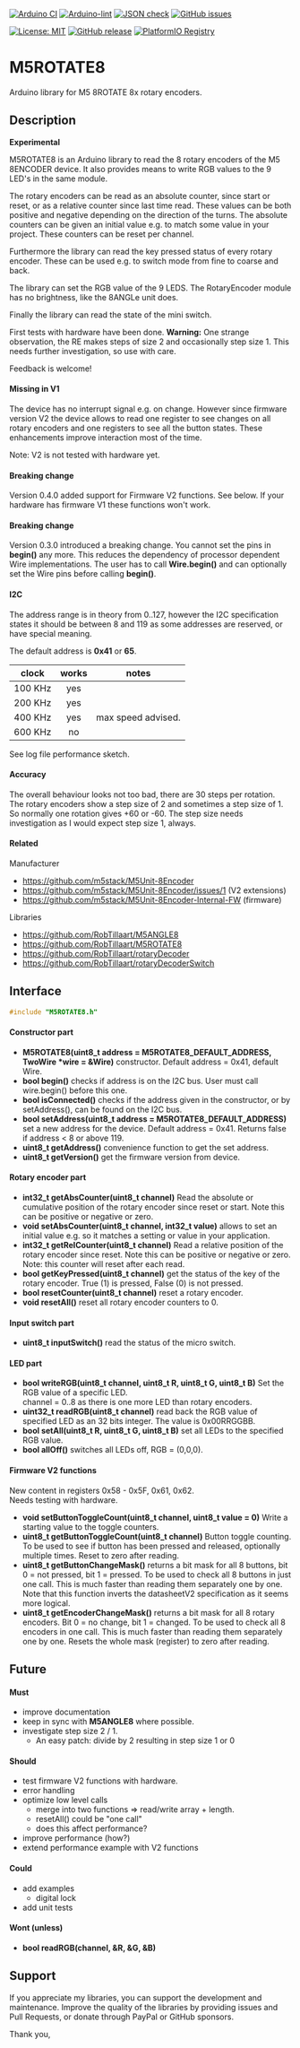 
[![Arduino CI](https://github.com/RobTillaart/M5ROTATE8/workflows/Arduino%20CI/badge.svg)](https://github.com/marketplace/actions/arduino_ci)
[![Arduino-lint](https://github.com/RobTillaart/M5ROTATE8/actions/workflows/arduino-lint.yml/badge.svg)](https://github.com/RobTillaart/M5ROTATE8/actions/workflows/arduino-lint.yml)
[![JSON check](https://github.com/RobTillaart/M5ROTATE8/actions/workflows/jsoncheck.yml/badge.svg)](https://github.com/RobTillaart/M5ROTATE8/actions/workflows/jsoncheck.yml)
[![GitHub issues](https://img.shields.io/github/issues/RobTillaart/M5ROTATE8.svg)](https://github.com/RobTillaart/M5ROTATE8/issues)

[![License: MIT](https://img.shields.io/badge/license-MIT-green.svg)](https://github.com/RobTillaart/M5ROTATE8/blob/master/LICENSE)
[![GitHub release](https://img.shields.io/github/release/RobTillaart/M5ROTATE8.svg?maxAge=3600)](https://github.com/RobTillaart/M5ROTATE8/releases)
[![PlatformIO Registry](https://badges.registry.platformio.org/packages/robtillaart/library/M5ROTATE8.svg)](https://registry.platformio.org/libraries/robtillaart/M5ROTATE8)


# M5ROTATE8

Arduino library for M5 8ROTATE 8x rotary encoders.


## Description

**Experimental**

M5ROTATE8 is an Arduino library to read the 8 rotary encoders of the
M5 8ENCODER device.
It also provides means to write RGB values to the 9 LED's in the same module.

The rotary encoders can be read as an absolute counter, since start or reset, 
or as a relative counter since last time read. 
These values can be both positive and negative depending on the direction of the turns.
The absolute counters can be given an initial value e.g. to match some value in your project.
These counters can be reset per channel.

Furthermore the library can read the key pressed status of every rotary encoder.
These can be used e.g. to switch mode from fine to coarse and back.

The library can set the RGB value of the 9 LEDS.
The RotaryEncoder module has no brightness, like the 8ANGLe unit does.

Finally the library can read the state of the mini switch.

First tests with hardware have been done. 
**Warning:** One strange observation, the RE makes steps of size 2 and occasionally step size 1.
This needs further investigation, so use with care.

Feedback is welcome!

#### Missing in V1

The device has no interrupt signal e.g. on change. However since firmware version V2
the device allows to read one register to see changes on all rotary encoders and one 
registers to see all the button states. These enhancements improve interaction most
of the time.

Note: V2 is not tested with hardware yet.


#### Breaking change

Version 0.4.0 added support for Firmware V2 functions. See below.
If your hardware has firmware V1 these functions won't work.


#### Breaking change

Version 0.3.0 introduced a breaking change.
You cannot set the pins in **begin()** any more.
This reduces the dependency of processor dependent Wire implementations.
The user has to call **Wire.begin()** and can optionally set the Wire pins 
before calling **begin()**.


#### I2C

The address range is in theory from 0..127, however the I2C specification
states it should be between 8 and 119 as some addresses are reserved,
or have special meaning.

The default address is **0x41** or **65**.

|  clock  |  works  |  notes  |
|:-------:|:-------:|:-------:|
| 100 KHz |   yes   |
| 200 KHz |   yes   |
| 400 KHz |   yes   |  max speed advised.
| 600 KHz |    no   |

See log file performance sketch.


#### Accuracy

The overall behaviour looks not too bad, there are 30 steps per rotation.
The rotary encoders show a step size of 2 and sometimes a step size of 1.
So normally one rotation gives +60 or -60.
The step size needs investigation as I would expect step size 1, always.


#### Related

Manufacturer
- https://github.com/m5stack/M5Unit-8Encoder
- https://github.com/m5stack/M5Unit-8Encoder/issues/1 (V2 extensions)
- https://github.com/m5stack/M5Unit-8Encoder-Internal-FW  (firmware)

Libraries
- https://github.com/RobTillaart/M5ANGLE8
- https://github.com/RobTillaart/M5ROTATE8
- https://github.com/RobTillaart/rotaryDecoder
- https://github.com/RobTillaart/rotaryDecoderSwitch


## Interface

```cpp
#include "M5ROTATE8.h"
```

#### Constructor part

- **M5ROTATE8(uint8_t address = M5ROTATE8_DEFAULT_ADDRESS, TwoWire \*wire = &Wire)** constructor.
Default address = 0x41, default Wire.
- **bool begin()** checks if address is on the I2C bus.
User must call wire.begin() before this one.
- **bool isConnected()** checks if the address given in the constructor, or by setAddress(), 
can be found on the I2C bus.
- **bool setAddress(uint8_t address = M5ROTATE8_DEFAULT_ADDRESS)** set a new address for the device.
Default address = 0x41.
Returns false if address < 8 or above 119.
- **uint8_t getAddress()** convenience function to get the set address.
- **uint8_t getVersion()** get the firmware version from device.


#### Rotary encoder part

- **int32_t getAbsCounter(uint8_t channel)**
Read the absolute or cumulative position of the rotary encoder since reset or start.
Note this can be positive or negative or zero.
- **void setAbsCounter(uint8_t channel, int32_t value)** allows to set an initial value
e.g. so it matches a setting or value in your application.
- **int32_t getRelCounter(uint8_t channel)**
Read a relative position of the rotary encoder since reset.
Note this can be positive or negative or zero.
Note: this counter will reset after each read.
- **bool getKeyPressed(uint8_t channel)** get the status of the key of the rotary encoder.
True (1) is pressed, False (0) is not pressed.
- **bool resetCounter(uint8_t channel)** reset a rotary encoder.
- **void resetAll()** reset all rotary encoder counters to 0.


#### Input switch part

- **uint8_t inputSwitch()** read the status of the micro switch.


#### LED part

- **bool writeRGB(uint8_t channel, uint8_t R, uint8_t G, uint8_t B)** Set the RGB value of a specific LED.  
channel = 0..8 as there is one more LED than rotary encoders.
- **uint32_t readRGB(uint8_t channel)** read back the RGB value of specified LED as an 32 bits integer.
The value is 0x00RRGGBB.
- **bool setAll(uint8_t R, uint8_t G, uint8_t B)** set all LEDs to the specified RGB value.
- **bool allOff()** switches all LEDs off, RGB = (0,0,0).


#### Firmware V2 functions

New content in registers 0x58 - 0x5F, 0x61, 0x62.  
Needs testing with hardware.

- **void setButtonToggleCount(uint8_t channel, uint8_t value = 0)**
Write a starting value to the toggle counters.
- **uint8_t getButtonToggleCount(uint8_t channel)** Button toggle counting.
To be used to see if button has been pressed and released, optionally multiple times.
Reset to zero after reading.
- **uint8_t getButtonChangeMask()** returns a bit mask for all 8 buttons, 
bit 0 = not pressed, bit 1 = pressed.
To be used to check all 8 buttons in just one call. 
This is much faster than reading them separately one by one.
Note that this function inverts the datasheetV2 specification as it seems more logical.
- **uint8_t getEncoderChangeMask()** returns a bit mask for all 8 rotary encoders.
Bit 0 = no change, bit 1 = changed.
To be used to check all 8 encoders in one call. 
This is much faster than reading them separately one by one.
Resets the whole mask (register) to zero after reading. 


## Future

#### Must

- improve documentation
- keep in sync with **M5ANGLE8** where possible.
- investigate step size 2 / 1.
  - An easy patch: divide by 2 resulting in step size 1 or 0

#### Should

- test firmware V2 functions with hardware.
- error handling
- optimize low level calls
  - merge into two functions => read/write array + length.
  - resetAll() could be "one call"
  - does this affect performance?
- improve performance (how?)
- extend performance example with V2 functions

#### Could

- add examples
  - digital lock
- add unit tests

#### Wont (unless)

- **bool readRGB(channel, &R, &G, &B)**

## Support

If you appreciate my libraries, you can support the development and maintenance.
Improve the quality of the libraries by providing issues and Pull Requests, or
donate through PayPal or GitHub sponsors.

Thank you,



